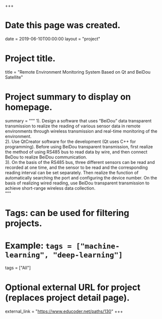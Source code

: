 +++
# Date this page was created.
date = 2019-06-10T00:00:00
layout = "project"

# Project title.
title = "Remote Environment Monitoring System Based on Qt and BeiDou Satellite"

# Project summary to display on homepage.
summary = """
 1).  Design a software that uses “BeiDou” data transparent transmission to realize the reading of various sensor data in remote environments through wireless transmission and real-time monitoring of the environment.<br>
 2).  Use QtCreator software for the development (Qt uses C++ for programming). Before using BeiDou transparent transmission, first realize the method of using RS485 bus to read data by wire, and then connect BeDou to realize BeiDou communication.<br>
 3).  On the basis of the RS485 bus, three different sensors can be read and recorded at one time, and the sensor to be read and the corresponding reading interval can be set separately. Then realize the function of automatically searching the port and configuring the device number. On the basis of realizing wired reading, use BeiDou transparent transmission to achieve short-range wireless data collection.<br>
 """

# Tags: can be used for filtering projects.
# Example: `tags = ["machine-learning", "deep-learning"]`
tags = ["All"]

# Optional external URL for project (replaces project detail page).
external_link = "https://www.educoder.net/paths/130"
+++
